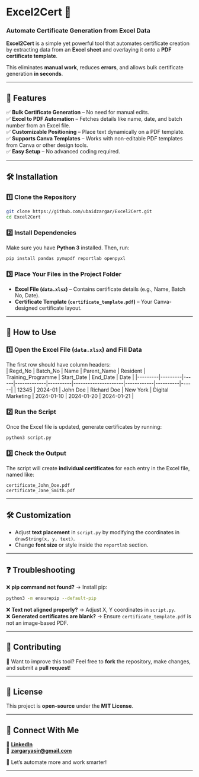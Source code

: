 

# Excel2Cert 🚀  
### Automate Certificate Generation from Excel Data 

**Excel2Cert** is a simple yet powerful tool that automates certificate creation by extracting data from an **Excel sheet** and overlaying it onto a **PDF certificate template**.  

This eliminates **manual work**, reduces **errors**, and allows bulk certificate generation **in seconds**.  

---

## **📌 Features**  
✅ **Bulk Certificate Generation** – No need for manual edits.  
✅ **Excel to PDF Automation** – Fetches details like name, date, and batch number from an Excel file.  
✅ **Customizable Positioning** – Place text dynamically on a PDF template.  
✅ **Supports Canva Templates** – Works with non-editable PDF templates from Canva or other design tools.  
✅ **Easy Setup** – No advanced coding required.  

---

## **🛠 Installation**  

### **1️⃣ Clone the Repository**  
```sh
git clone https://github.com/ubaidzargar/Excel2Cert.git
cd Excel2Cert
```

### **2️⃣ Install Dependencies**  
Make sure you have **Python 3** installed. Then, run:  
```sh
pip install pandas pymupdf reportlab openpyxl
```

### **3️⃣ Place Your Files in the Project Folder**  
- **Excel File (`data.xlsx`)** – Contains certificate details (e.g., Name, Batch No, Date).  
- **Certificate Template (`certificate_template.pdf`)** – Your Canva-designed certificate layout.  

---

## **📜 How to Use**  

### **1️⃣ Open the Excel File (`data.xlsx`) and Fill Data**
The first row should have column headers:  
| Regd_No | Batch_No | Name | Parent_Name | Resident | Training_Programme | Start_Date | End_Date | Date |
|---------|---------|------|-------------|----------|---------------------|------------|----------|------|
| 12345   | 2024-01 | John Doe | Richard Doe | New York | Digital Marketing | 2024-01-10 | 2024-01-20 | 2024-01-21 |

### **2️⃣ Run the Script**
Once the Excel file is updated, generate certificates by running:  
```sh
python3 script.py
```

### **3️⃣ Check the Output**
The script will create **individual certificates** for each entry in the Excel file, named like:  
```
certificate_John_Doe.pdf  
certificate_Jane_Smith.pdf  
```

---

## **🛠 Customization**
- Adjust **text placement** in `script.py` by modifying the coordinates in `drawString(x, y, text)`.  
- Change **font size** or style inside the `reportlab` section.  

---

## **❓ Troubleshooting**
❌ **pip command not found?** → Install pip:  
```sh
python3 -m ensurepip --default-pip
```
❌ **Text not aligned properly?** → Adjust X, Y coordinates in `script.py`.  
❌ **Generated certificates are blank?** → Ensure `certificate_template.pdf` is not an image-based PDF.  

---

## **🤝 Contributing**
🚀 Want to improve this tool? Feel free to **fork** the repository, make changes, and submit a **pull request**!  

---

## **📜 License**
This project is **open-source** under the **MIT License**.  

---

## **📩 Connect With Me**
💼 **[LinkedIn](https://www.linkedin.com/in/yasirzargar)**  
📧 **zargaryasir@gmail.com**  

🚀 Let’s automate more and work smarter!  

---

